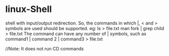 # linux-Shell
shell with input/output redirection. So, the
commands in which |, < and > symbols are used should be supported.
eg:
ls > file.txt
man fork | grep child > file.txt
The command can have any number of | symbols, such as
command1 | command 2 | command3 > file.txt

//Note: It does not run CD commands
